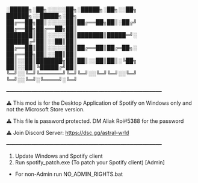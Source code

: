 ░█████╗░██╗░░░░░██╗░█████╗░██╗░░██╗  ██████╗░░█████╗░██╗
██╔══██╗██║░░░░░██║██╔══██╗██║░██╔╝  ██╔══██╗██╔══██╗██║
███████║██║░░░░░██║███████║█████═╝░  ██████╔╝██║░░██║██║
██╔══██║██║░░░░░██║██╔══██║██╔═██╗░  ██╔══██╗██║░░██║██║
██║░░██║███████╗██║██║░░██║██║░╚██╗  ██║░░██║╚█████╔╝██║
╚═╝░░╚═╝╚══════╝╚═╝╚═╝░░╚═╝╚═╝░░╚═╝  ╚═╝░░╚═╝░╚════╝░╚═╝

━━━━━━━━━━━━━━━━━━━━━━━━━━━━━━━━━━━━━━━━━━━━━━━━━

⚠️ This mod is for the Desktop Application of Spotify on Windows only and not the Microsoft Store version.

⚠️ This file is password protected. DM Aliak Roi#5388 for the password

⚠️ Join Discord Server: https://dsc.gg/astral-wrld

━━━━━━━━━━━━━━━━━━━━━━━━━━━━━━━━━━━━━━━━━━━━━━━━━

1. Update Windows and Spotify client
2. Run spotify_patch.exe (To patch your Spotify client) [Admin]
- For non-Admin run NO_ADMIN_RIGHTS.bat
